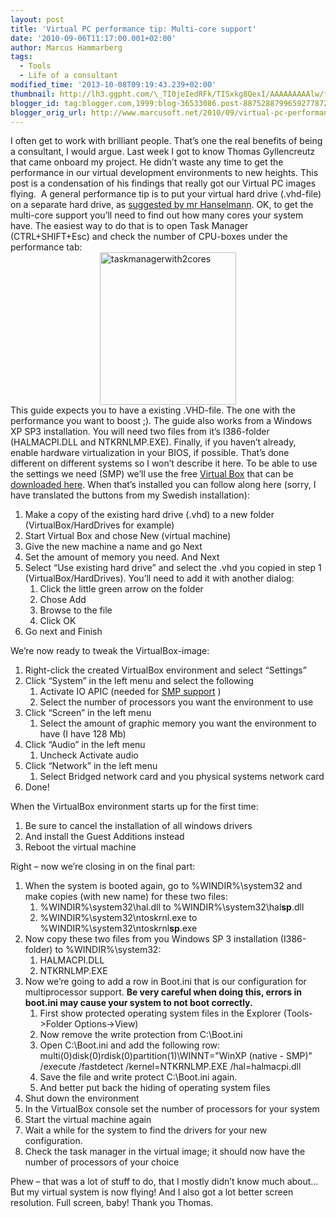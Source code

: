 ```yaml
---
layout: post
title: 'Virtual PC performance tip: Multi-core support'
date: '2010-09-06T11:17:00.001+02:00'
author: Marcus Hammarberg
tags:
  - Tools
  - Life of a consultant
modified_time: '2013-10-08T09:19:43.239+02:00'
thumbnail: http://lh3.ggpht.com/\_TI0jeIedRFk/TISxkg8QexI/AAAAAAAAAlw/f0yoCKtF7YY/s72-c/taskmanagerwith2cores_thumb.jpg?imgmax=800
blogger_id: tag:blogger.com,1999:blog-36533086.post-8875288799659277872
blogger_orig_url: http://www.marcusoft.net/2010/09/virtual-pc-performance-tip-multi-core.html
---
```



<div dir="ltr" style="text-align: left;" trbidi="on">

I often get to work with brilliant people. That’s one the real benefits
of being a consultant, I would argue. Last week I got to know Thomas
Gyllencreutz that came onboard my project. He didn’t waste any time to
get the performance in our virtual development environments to new
heights. This post is a condensation of his findings that really got our
Virtual PC images flying. 
A general performance tip is to put your virtual hard drive (.vhd-file)
on a separate hard drive, as <a
href="http://www.hanselman.com/blog/VMPerformanceChecklistBeforeYouComplainThatYourVirtualMachineIsSlow.aspx"
target="_blank">suggested by mr Hanselmann</a>.
OK, to get the multi-core support you’ll need to find out how many cores
your system have. The easiest way to do that is to open Task Manager
(CTRL+SHIFT+Esc) and check the number of CPU-boxes under the performance
tab:
[<img
src="http://lh3.ggpht.com/_TI0jeIedRFk/TISxkg8QexI/AAAAAAAAAlw/f0yoCKtF7YY/taskmanagerwith2cores_thumb.jpg?imgmax=800"
title="taskmanagerwith2cores" data-border="0"
style="border-bottom-width: 0px; border-left-width: 0px; border-right-width: 0px; border-top-width: 0px; display: block; float: none; margin-left: auto; margin-right: auto;"
width="218" height="244" alt="taskmanagerwith2cores" />](http://lh3.ggpht.com/_TI0jeIedRFk/TISxkNZ28wI/AAAAAAAAAls/6TLk7gxM058/s1600-h/taskmanagerwith2cores%5B2%5D.jpg)
This guide expects you to have a existing .VHD-file. The one with the
performance you want to boost ;). The guide also works from a Windows XP
SP3 installation. You will need two files from it’s I386-folder
(HALMACPI.DLL and NTKRNLMP.EXE).
Finally, if you haven’t already, enable hardware virtualization in your
BIOS, if possible. That’s done different on different systems so I won’t
describe it here.
To be able to use the settings we need (SMP) we’ll use the free
<a href="http://www.virtualbox.org/" target="_blank">Virtual Box</a>
that can be <a href="http://www.virtualbox.org/wiki/Downloads"
target="_blank">downloaded here</a>. When that’s installed you can
follow along here (sorry, I have translated the buttons from my Swedish
installation):

1.  Make a copy of the existing hard drive (.vhd) to a new folder
    (VirtualBox/HardDrives for example)
2.  Start Virtual Box and chose New (virtual machine)
3.  Give the new machine a name and go Next
4.  Set the amount of memory you need. And Next
5.  Select “Use existing hard drive” and select the .vhd you copied in
    step 1 (VirtualBox/HardDrives). You’ll need to add it with another
    dialog:
    1.  Click the little green arrow on the folder
    2.  Chose Add
    3.  Browse to the file
    4.  Click OK
6.  Go next and Finish

We’re now ready to tweak the VirtualBox-image:

1.  Right-click the created VirtualBox environment and select “Settings”
2.  Click “System” in the left menu and select the following
    1.  Activate IO APIC (needed for
        <a href="http://en.wikipedia.org/wiki/Symmetric_Multi-Processing"
        target="_blank">SMP support</a> )
    2.  Select the number of processors you want the environment to use
3.  Click “Screen” in the left menu
    1.  Select the amount of graphic memory you want the environment to
        have (I have 128 Mb)
4.  Click “Audio” in the left menu
    1.  Uncheck Activate audio
5.  Click “Network” in the left menu
    1.  Select Bridged network card and you physical systems network
        card
6.  Done!

When the VirtualBox environment starts up for the first time:

1.  Be sure to cancel the installation of all windows drivers
2.  And install the Guest Additions instead
3.  Reboot the virtual machine

Right – now we’re closing in on the final part:

1.  When the system is booted again, go to %WINDIR%\system32 and make
    copies (with new name) for these two files:
    1.  %WINDIR%\system32\hal.dll to %WINDIR%\system32\hal**sp**.dll
    2.  %WINDIR%\system32\ntoskrnl.exe to
        %WINDIR%\system32\ntoskrnl**sp**.exe
2.  Now copy these two files from you Windows SP 3 installation
    (I386-folder) to %WINDIR%\system32:
    1.  HALMACPI.DLL
    2.  NTKRNLMP.EXE
3.  Now we’re going to add a row in Boot.ini that is our configuration
    for multiprocessor support. **Be very careful when doing this,
    errors in boot.ini may cause your system to not boot correctly.**
    1.  First show protected operating system files in the Explorer
        (Tools-\>Folder Options-\>View)
    2.  Now remove the write protection from C:\Boot.ini
    3.  Open C:\Boot.ini and add the following row:
       multi(0)disk(0)rdisk(0)partition(1)\WINNT="WinXP (native - SMP)"
        /execute /fastdetect /kernel=NTKRNLMP.EXE /hal=halmacpi.dll
    4.  Save the file and write protect C:\Boot.ini again.
    5.  And better put back the hiding of operating system files
4.  Shut down the environment
5.  In the VirtualBox console set the number of processors for your
    system
6.  Start the virtual machine again
7.  Wait a while for the system to find the drivers for your new
    configuration.
8.  Check the task manager in the virtual image; it should now have the
    number of processors of your choice

Phew – that was a lot of stuff to do, that I mostly didn’t know much
about… But my virtual system is now flying! And I also got a lot better
screen resolution. Full screen, baby!
Thank you Thomas.

</div>
